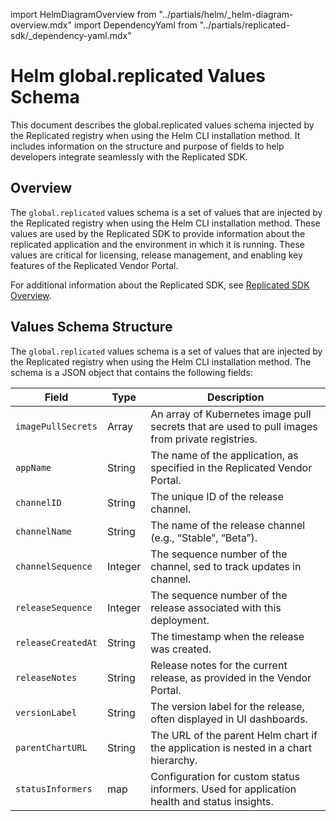 
import HelmDiagramOverview from "../partials/helm/_helm-diagram-overview.mdx"
import DependencyYaml from "../partials/replicated-sdk/_dependency-yaml.mdx"

# Helm global.replicated Values Schema

This document describes the global.replicated values schema injected by the Replicated registry when using the Helm CLI installation method. It includes information on the structure and purpose of fields to help developers integrate seamlessly with the Replicated SDK.

## Overview

The `global.replicated` values schema is a set of values that are injected by the Replicated registry when using the Helm CLI installation method. These values are used by the Replicated SDK to provide information about the replicated application and the environment in which it is running. These values are critical for licensing, release management, and enabling key features of the Replicated Vendor Portal.

For additional information about the Replicated SDK, see [Replicated SDK Overview](/vendor/replicated-sdk-overview).

## Values Schema Structure

The `global.replicated` values schema is a set of values that are injected by the Replicated registry when using the Helm CLI installation method. The schema is a JSON object that contains the following fields:

| Field | Type | Description |
| --- | --- | --- |
| `imagePullSecrets` | Array | An array of Kubernetes image pull secrets that are used to pull images from private registries. |
| `appName` | String | The name of the application, as specified in the Replicated Vendor Portal. |
| `channelID` | String | The unique ID of the release channel. |
| `channelName` | String | The name of the release channel (e.g., “Stable”, “Beta”). |
| `channelSequence` | Integer | The sequence number of the channel, sed to track updates in channel. |
| `releaseSequence` | Integer | The sequence number of the release associated with this deployment. |
| `releaseCreatedAt` | String | The timestamp when the release was created. |
| `releaseNotes` | String | Release notes for the current release, as provided in the Vendor Portal. |
| `versionLabel` | String | The version label for the release, often displayed in UI dashboards. |
| `parentChartURL` | String | The URL of the parent Helm chart if the application is nested in a chart hierarchy. |
| `statusInformers` | map | Configuration for custom status informers. Used for application health and status insights. |
